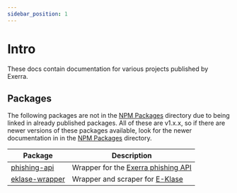 ```yaml
---
sidebar_position: 1
---
```


# Intro
These docs contain documentation for various projects published by Exerra.

## Packages

The following packages are not in the [NPM Packages](/docs/npm-packages) directory due to being linked in already published packages. All of these are v1.x.x, so if there are newer versions of these packages available, look for the newer documentation in in the [NPM Packages](/docs/npm-packages) directory.

| Package                                         | Description                                              |
|-------------------------------------------------|----------------------------------------------------------|
| [phishing-api](/docs/phishing-api/intro)        | Wrapper for the [Exerra phishing API](/api/check-a-link) |
| [eklase-wrapper](/docs/eklase-wrapper/intro)    | Wrapper and scraper for [E-Klase](https://e-klase.lv)    |